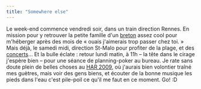```yaml
---
title: "Somewhere else"
---
```


Le week-end commence vendredi soir, dans un train direction Rennes. En mission
pour y retrouver la petite famille d'un [breton](http://tuxaco.net) assez cool
pour m'héberger après des mois de « ouais j'aimerais trop passer chez toi. »
Mais déjà, le samedi midi, direction St-Malo pour profiter de la plage, et des
[concerts](http://www.laroutedurock.com)… Et la bulle éclate : retour lundi
matin, à 11h – la tête dans le cirage j'espère bien – pour une séance de
planning-poker au bureau. Je rate sans doute plein de belles choses au [HAR
2009](https://har2009.org/), où j'aurais bien volontier traîné mes guètres,
mais voir des gens biens, et écouter de la bonne musique les pieds dans l'eau
c'est pile-poil ce qu'il me faut en ce moment. Go! :D

